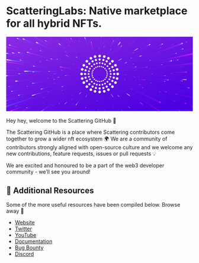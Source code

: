 # ScatteringLabs: Native marketplace for all hybrid NFTs.

![scattering vibe cover](/assets/scattering-vibe.png)

Hey hey, welcome to the Scattering GitHub 🔨

The Scattering GitHub is a place where Scattering contributors come together to grow a wider nft ecosystem 🌍 We are a community of contributors strongly aligned with open-source culture and we welcome any new contributions, feature requests, issues or pull requests 💡

We are excited and honoured to be a part of the web3 developer community - we’ll see you around!

## 🔗 Additional Resources

Some of the more useful resources have been compiled below. Browse away 📜

- [Website](https://scattering.io/)
- [Twitter](https://twitter.com/scattering_io)
- [YouTube](https://www.youtube.com/@scatteringlabs)
- [Documentation](https://docs.scattering.io/)
- [Bug Bounty](https://docs.scattering.io/security)
- [Discord](https://discord.com/invite/scattering)
